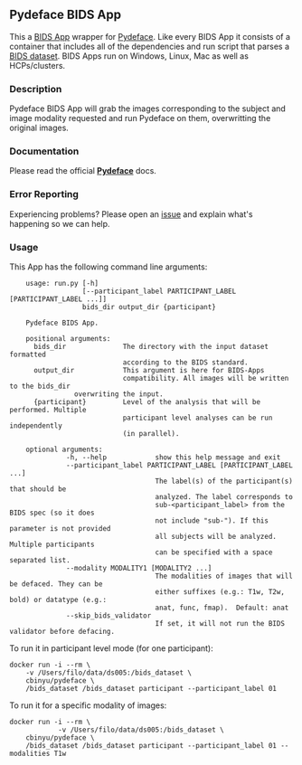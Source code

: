 ## Pydeface BIDS App
This a [BIDS App](https://bids-apps.neuroimaging.io) wrapper for [Pydeface](https://github.com/poldracklab/pydeface).
Like every BIDS App it consists of a container that includes all of the dependencies and run script that parses a [BIDS dataset](http://bids.neuroimaging.io).
BIDS Apps run on Windows, Linux, Mac as well as HCPs/clusters.


### Description
Pydeface BIDS App will grab the images corresponding to the subject
and image modality requested and run Pydeface on them, overwritting
the original images.

### Documentation
Please read the official [**Pydeface**](https://github.com/poldracklab/pydeface) docs.

### Error Reporting
Experiencing problems? Please open an [issue](http://github.com/cbinyu/pydeface/issues/new) and explain what's happening so we can help.

### Usage
This App has the following command line arguments:

		usage: run.py [-h]
		              [--participant_label PARTICIPANT_LABEL [PARTICIPANT_LABEL ...]]
		              bids_dir output_dir {participant}

		Pydeface BIDS App.

		positional arguments:
		  bids_dir              The directory with the input dataset formatted
		                        according to the BIDS standard.
		  output_dir            This argument is here for BIDS-Apps
		                        compatibility. All images will be written to the bids_dir
					overwriting the input.
		  {participant}         Level of the analysis that will be performed. Multiple
		                        participant level analyses can be run independently
		                        (in parallel).

		optional arguments:
                  -h, --help            show this help message and exit
                  --participant_label PARTICIPANT_LABEL [PARTICIPANT_LABEL ...]
                                        The label(s) of the participant(s) that should be
                                        analyzed. The label corresponds to
                                        sub-<participant_label> from the BIDS spec (so it does
                                        not include "sub-"). If this parameter is not provided
                                        all subjects will be analyzed. Multiple participants
                                        can be specified with a space separated list.
                  --modality MODALITY1 [MODALITY2 ...]
                                        The modalities of images that will be defaced. They can be
                                        either suffixes (e.g.: T1w, T2w, bold) or datatype (e.g.:
                                        anat, func, fmap).  Default: anat
                  --skip_bids_validator
                                        If set, it will not run the BIDS validator before defacing.


To run it in participant level mode (for one participant):

    docker run -i --rm \
		-v /Users/filo/data/ds005:/bids_dataset \
		cbinyu/pydeface \
		/bids_dataset /bids_dataset participant --participant_label 01

To run it for a specific modality of images:

    docker run -i --rm \
                -v /Users/filo/data/ds005:/bids_dataset \
		cbinyu/pydeface \
		/bids_dataset /bids_dataset participant --participant_label 01 --modalities T1w


